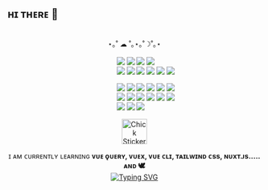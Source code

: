 ## ʜɪ ᴛʜᴇʀᴇ 👋

<!--
**study2895/study2895** is a ✨ _special_ ✨ repository because its `README.md` (this file) appears on your GitHub profile.

Here are some ideas to get you started:
<img src="https://img.shields.io/badge/Nuxt.js-00DC82?style=flat-square&logo=nuxt.js&logoColor=white" />

- 🔭 I’m currently working on ...
- 🌱 I’m currently learning ...
- 👯 I’m looking to collaborate on ...
- 🤔 I’m looking for help with ...
- 💬 Ask me about ...
- 📫 How to reach me: ...
- 😄 Pronouns: ...
- ⚡ Fun fact: ...

* star - figma
* J - github ... 근데 한글이름 영어이름 이것저것 다 적어봄
<img src="https://img.shields.io/badge/npm-CB3837?style=for-the-badge&logo=npm&logoColor=white">
<img src="https://img.shields.io/badge/Vuetify-1867C0?style=for-the-badge&logo=Vuetify&logoColor=white">
<img src="https://img.shields.io/badge/python-3776AB?style=for-the-badge&logo=python&logoColor=white">
ғɪɢᴍᴀ, ʙᴏᴏᴛsᴛʀᴀᴘ, ʀᴇᴀᴄᴛ, sᴛʀᴇᴀᴍʟɪᴛ, ᴇᴛᴄ ᴠᴜᴇ.ᴊs , 🎈,   🎈,🌏
[![Anurag's GitHub stats](https://github-readme-stats.vercel.app/api?username=study2895)](https://github.com/study2895/github-readme-stats)
🎨
<img src="https://img.shields.io/badge/Vue.js-4FC08D?style=for-the-badge&logo=Vue.js&logoColor=white">

<img src="https://img.shields.io/badge/bootstrap-7952B3?style=for-the-badge&logo=bootstrap&logoColor=white">
<img src="https://img.shields.io/badge/tailwind css-06B6D4?style=for-the-badge&logo=tailwindcss&logoColor=white"><br>
<img src="https://img.shields.io/badge/HTML5-E34F26?style=for-the-badge&logo=HTML5&logoColor=white">
<img src="https://img.shields.io/badge/CSS3-1572B6?style=for-the-badge&logo=css3&logoColor=white">
<img src="https://img.shields.io/badge/javascript-F7DF1E?style=for-the-badge&logo=javascript&logoColor=white">
<img src="https://img.shields.io/badge/postman-FF6C37?style=for-the-badge&logo=postman&logoColor=white">
<img src="https://img.shields.io/badge/mysql-4479A1?style=for-the-badge&logo=mysql&logoColor=white"><br>
<img src="https://img.shields.io/badge/slack-4A154B?style=for-the-badge&logo=slack&logoColor=white">
<img src="https://img.shields.io/badge/discord-5865F2?style=for-the-badge&logo=discord&logoColor=white">
<img src="https://img.shields.io/badge/figma-F24E1E?style=for-the-badge&logo=figma&logoColor=white">
<img src="https://img.shields.io/badge/notion-000000?style=for-the-badge&logo=notion&logoColor=white">
<br>
<div>🙂 Stacks<br>
 ---
 <br>

</div>
-->

<div align="center">
 <br>
⋆｡˚ ☁︎ ˚｡⋆｡˚☽˚｡⋆<br>
<br>
<div align="left">
   &nbsp;&nbsp;&nbsp;&nbsp;&nbsp;&nbsp;&nbsp;&nbsp;&nbsp;&nbsp;&nbsp;&nbsp;&nbsp;&nbsp;&nbsp;&nbsp;&nbsp;&nbsp;&nbsp;&nbsp;&nbsp;&nbsp;&nbsp;&nbsp;&nbsp;&nbsp;&nbsp;&nbsp;&nbsp;&nbsp;&nbsp;&nbsp;&nbsp;&nbsp;&nbsp;&nbsp;&nbsp;&nbsp;&nbsp;&nbsp;&nbsp;&nbsp;&nbsp;&nbsp;&nbsp;&nbsp;&nbsp;&nbsp;&nbsp;&nbsp;&nbsp;&nbsp;&nbsp;&nbsp;
   <img src="https://img.shields.io/badge/Vue.js-4FC08D?style=flat-square&logo=Vue.js&logoColor=white">
   <img src="https://img.shields.io/badge/Bootstrap-7952B3?style=flat-square&logo=bootstrap&logoColor=white">
   <img src="https://img.shields.io/badge/Tailwind css-06B6D4?style=flat-square&logo=tailwindcss&logoColor=white">
       <img src="https://img.shields.io/badge/Axios-5A29E4?style=flat-square&logo=axios&logoColor=white">
<br>
&nbsp;&nbsp;&nbsp;&nbsp;&nbsp;&nbsp;&nbsp;&nbsp;&nbsp;&nbsp;&nbsp;&nbsp;&nbsp;&nbsp;&nbsp;&nbsp;&nbsp;&nbsp;&nbsp;&nbsp;&nbsp;&nbsp;&nbsp;&nbsp;&nbsp;&nbsp;&nbsp;&nbsp;&nbsp;&nbsp;&nbsp;&nbsp;&nbsp;&nbsp;&nbsp;&nbsp;&nbsp;&nbsp;&nbsp;&nbsp;&nbsp;&nbsp;&nbsp;&nbsp;&nbsp;&nbsp;&nbsp;&nbsp;&nbsp;&nbsp; &nbsp;&nbsp;&nbsp;
   <img src="https://img.shields.io/badge/HTML5-E34F26?style=flat-square&logo=HTML5&logoColor=white">
   <img src="https://img.shields.io/badge/CSS3-1572B6?style=flat-square&logo=css3&logoColor=white">
   <img src="https://img.shields.io/badge/Javascript-F7DF1E?style=flat-square&logo=javascript&logoColor=white">
   <img src="https://img.shields.io/badge/Postman-FF6C37?style=flat-square&logo=postman&logoColor=white">
   <img src="https://img.shields.io/badge/MySQL-4479A1?style=flat-square&logo=mongodb&logoColor=white">
       <img src="https://img.shields.io/badge/MongoDB-47A248?style=flat-square&logo=mysql&logoColor=white"><br>

&nbsp;&nbsp;&nbsp;&nbsp;&nbsp;&nbsp;&nbsp;&nbsp;&nbsp;&nbsp;&nbsp;&nbsp;&nbsp;&nbsp;&nbsp;&nbsp;&nbsp;&nbsp;&nbsp;&nbsp;&nbsp;&nbsp;&nbsp;&nbsp;&nbsp;&nbsp;&nbsp;&nbsp;&nbsp;&nbsp;&nbsp;&nbsp;&nbsp;&nbsp;&nbsp;&nbsp;&nbsp;&nbsp;&nbsp;&nbsp;&nbsp;&nbsp;&nbsp;&nbsp;&nbsp;&nbsp;&nbsp;&nbsp;&nbsp;&nbsp;&nbsp;&nbsp;&nbsp;&nbsp; <img src="https://img.shields.io/badge/Python-3776AB?style=flat-square&logo=Python&logoColor=white">
   <img src="https://img.shields.io/badge/Java-007396?style=flat-square&logo=java&logoColor=white">
   <img src="https://img.shields.io/badge/C-A8B9CC?style=flat-square&logo=c&logoColor=white">
   <img src="https://img.shields.io/badge/Koyeb-121212?style=flat-square&logo=koyeb&logoColor=white">
   <img src="https://img.shields.io/badge/Express-000000?style=flat-square&logo=express&logoColor=white">
          <img src="https://img.shields.io/badge/Node.js-5FA04E?style=flat-square&logo=node.js&logoColor=white"><br>
&nbsp;&nbsp;&nbsp;&nbsp;&nbsp;&nbsp;&nbsp;&nbsp;&nbsp;&nbsp;&nbsp;&nbsp;&nbsp;&nbsp;&nbsp;&nbsp;&nbsp;&nbsp;&nbsp;&nbsp;&nbsp;&nbsp;&nbsp;&nbsp;&nbsp;&nbsp;&nbsp;&nbsp;&nbsp;&nbsp;&nbsp;&nbsp;&nbsp;&nbsp;&nbsp;&nbsp;&nbsp;&nbsp;&nbsp;&nbsp;&nbsp;&nbsp;&nbsp;&nbsp;&nbsp;&nbsp; &nbsp;&nbsp;&nbsp;&nbsp;&nbsp;&nbsp;&nbsp;  <img src="https://img.shields.io/badge/Slack-4A154B?style=flat-square&logo=slack&logoColor=white">
   <img src="https://img.shields.io/badge/Discord-5865F2?style=flat-square&logo=discord&logoColor=white">
   <img src="https://img.shields.io/badge/Figma-F24E1E?style=flat-square&logo=figma&logoColor=white">
   <img src="https://img.shields.io/badge/Notion-000000?style=flat-square&logo=notion&logoColor=white">
   <img src="https://img.shields.io/badge/Github-181717?style=flat-square&logo=github&logoColor=white">
   <img src="https://img.shields.io/badge/Git-F05032?style=flat-square&logo=git&logoColor=white"><br>&nbsp;&nbsp;&nbsp;&nbsp;&nbsp;&nbsp;&nbsp;&nbsp;&nbsp;&nbsp;&nbsp;&nbsp;&nbsp;&nbsp;&nbsp;&nbsp;&nbsp;&nbsp;&nbsp;&nbsp;&nbsp;&nbsp;&nbsp;&nbsp;&nbsp;&nbsp;&nbsp;&nbsp;&nbsp;&nbsp;&nbsp;&nbsp;&nbsp;&nbsp;&nbsp;&nbsp;&nbsp;&nbsp;&nbsp;&nbsp;&nbsp;&nbsp;&nbsp;&nbsp;&nbsp;&nbsp; &nbsp;&nbsp;&nbsp;&nbsp;&nbsp;&nbsp;&nbsp;
   <img src="https://img.shields.io/badge/Unity-FFFFFF?style=flat-square&logo=unity&logoColor=black">
      <img src="https://img.shields.io/badge/Velog-20C997?style=flat-square&logo=velog&logoColor=white">   <img src="https://img.shields.io/badge/Android Studio-3DDC84?style=flat-square&logo=androidstudio&logoColor=white">
</div>




<img src="https://github.com/user-attachments/assets/57a40481-219e-4235-97e4-f4d39cea98d6" width="50" alt="Chick Sticker by LINE FRIENDS">

  
   ɪ ᴀᴍ ᴄᴜʀʀᴇɴᴛʟʏ ʟᴇᴀʀɴɪɴɢ <strong> ᴠᴜᴇ ǫᴜᴇʀʏ, ᴠᴜᴇx, ᴠᴜᴇ ᴄʟɪ, ᴛᴀɪʟᴡɪɴᴅ ᴄss, ɴᴜxᴛ.ᴊs..... ᴀɴᴅ 🕊️</strong> <br>
 [![Typing SVG](https://readme-typing-svg.demolab.com?font=Fira+Code&size=12&pause=1000&color=F7AC59&center=true&vCenter=true&width=435&lines=hello;all+the+best+to+you)](https://git.io/typing-svg)
</div>

